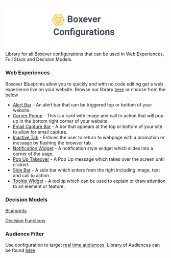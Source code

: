 ![Image](BxConfig.png "icon")
Library for all Boxever configurations that can be used in Web Experiences, Full Stack and Decision Models. 

### Web Experiences
Boxever Blueprints allow you to quickly and with no code editing get a web experience live on your website. Browse our library [here](Web%20Experiences/Blueprints) or choose from the below

- [Alert Bar](Web%20Experiences/Blueprints/alert-bar) - An alert bar that can be triggered top or bottom of your website.
- [Corner Popup](Web%20Experiences/Blueprints/corner-popup) - This is a card with image and call to action that will pop up in the bottom right corner of your website.
- [Email Capture Bar](Web%20Experiences/Blueprints/email-capture-bar) - A bar that appears at the top or bottom of your site to allow for email capture.
- [Inactive Tab](Web%20Experiences/Blueprints/inactive-tab) - Entices the user to return to webpage with a promotion or message by flashing the browser tab.
- [Notification Widget](Web%20Experiences/Blueprints/notification-widget#notification-widget) - A notification style widget which slides into a corner of the page.
- [Pop Up Takeover](Web%20Experiences/Blueprints/popup-takeover) - A Pop Up message which takes over the screen until clicked.
- [Side Bar](Web%20Experiences/Blueprints/side-bar) - A side bar which enters from the right including image, text and call to action.
- [Tooltip Widget](Web%20Experiences/Blueprints/tooltip) - A tooltip which can be used to explain or draw attention to an element or feature.



### Decision Models
[Blueprints](Decision%20Model/Blueprints)

[Decision Functions](Decision%20Model/Decision%20Functions) 

### Audience Filter
Use configuration to target [real time audiences](https://documentation.boxever.com/docs/int_exp#section-target-an-audience). Library of Audiences can be found [here](Audience%20Filters)
